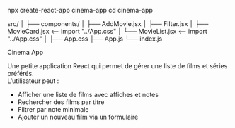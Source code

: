 npx create-react-app cinema-app
cd cinema-app

src/
│
├── components/
│   ├── AddMovie.jsx
│   ├── Filter.jsx
│   ├── MovieCard.jsx   <-- import "../App.css"
│   └── MovieList.jsx   <-- import "../App.css"
│
├── App.css
├── App.js
└── index.js


Cinema App

Une petite application React qui permet de gérer une liste de films et séries préférés.  
L’utilisateur peut :
- Afficher une liste de films avec affiches et notes
- Rechercher des films par titre
- Filtrer par note minimale
- Ajouter un nouveau film via un formulaire

